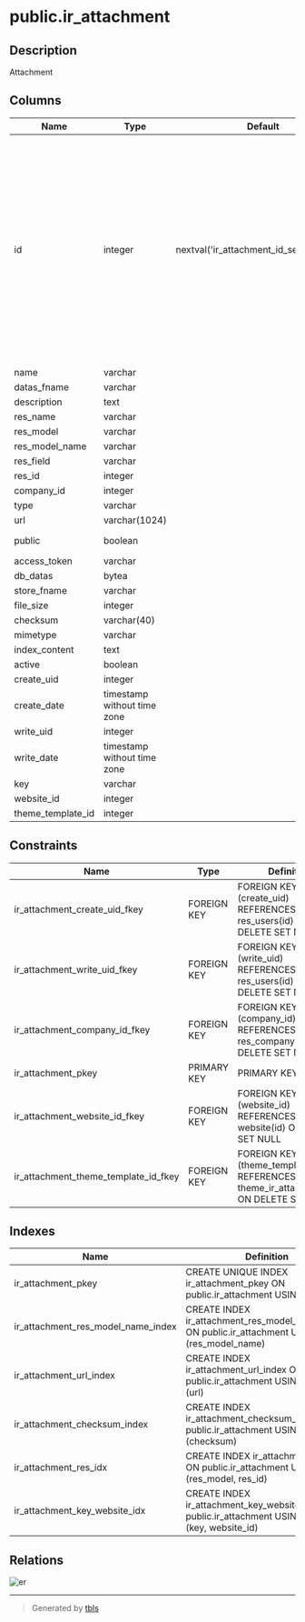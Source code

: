 # public.ir_attachment

## Description

Attachment

## Columns

| Name | Type | Default | Nullable | Children | Parents | Comment |
| ---- | ---- | ------- | -------- | -------- | ------- | ------- |
| id | integer | nextval('ir_attachment_id_seq'::regclass) | false | [public.res_partner](public.res_partner.md) [public.message_attachment_rel](public.message_attachment_rel.md) [public.mail_blacklist](public.mail_blacklist.md) [public.mail_channel](public.mail_channel.md) [public.email_template_attachment_rel](public.email_template_attachment_rel.md) [public.mail_compose_message_ir_attachments_rel](public.mail_compose_message_ir_attachments_rel.md) [public.calendar_event](public.calendar_event.md) [public.crm_team](public.crm_team.md) [public.snailmail_letter](public.snailmail_letter.md) [public.crm_lead](public.crm_lead.md) [public.account_analytic_account](public.account_analytic_account.md) [public.product_template](public.product_template.md) [public.product_product](public.product_product.md) [public.account_payment](public.account_payment.md) [public.account_invoice](public.account_invoice.md) [public.account_bank_statement](public.account_bank_statement.md) [public.account_invoice_import_wizard_ir_attachment_rel](public.account_invoice_import_wizard_ir_attachment_rel.md) [public.sale_order](public.sale_order.md) [public.project_project](public.project_project.md) [public.project_task](public.project_task.md) [public.stock_production_lot](public.stock_production_lot.md) [public.stock_picking](public.stock_picking.md) [public.purchase_order](public.purchase_order.md) [public.hr_job](public.hr_job.md) [public.hr_employee](public.hr_employee.md) [public.hr_department](public.hr_department.md) [public.hr_contract](public.hr_contract.md) [public.hr_expense](public.hr_expense.md) [public.hr_expense_sheet](public.hr_expense_sheet.md) [public.mrp_document](public.mrp_document.md) [public.mrp_bom](public.mrp_bom.md) [public.mrp_production](public.mrp_production.md) [public.mrp_unbuild](public.mrp_unbuild.md) [public.mrp_workorder](public.mrp_workorder.md) [public.blog_blog](public.blog_blog.md) [public.blog_post](public.blog_post.md) |  |  |
| name | varchar |  | false |  |  | Name |
| datas_fname | varchar |  | true |  |  | Filename |
| description | text |  | true |  |  | Description |
| res_name | varchar |  | true |  |  | Resource Name |
| res_model | varchar |  | true |  |  | Resource Model |
| res_model_name | varchar |  | true |  |  | Res Model Name |
| res_field | varchar |  | true |  |  | Resource Field |
| res_id | integer |  | true |  |  | Resource ID |
| company_id | integer |  | true |  | [public.res_company](public.res_company.md) | Company |
| type | varchar |  | false |  |  | Type |
| url | varchar(1024) |  | true |  |  | Url |
| public | boolean |  | true |  |  | Is public document |
| access_token | varchar |  | true |  |  | Access Token |
| db_datas | bytea |  | true |  |  | Database Data |
| store_fname | varchar |  | true |  |  | Stored Filename |
| file_size | integer |  | true |  |  | File Size |
| checksum | varchar(40) |  | true |  |  | Checksum/SHA1 |
| mimetype | varchar |  | true |  |  | Mime Type |
| index_content | text |  | true |  |  | Indexed Content |
| active | boolean |  | true |  |  | Active |
| create_uid | integer |  | true |  | [public.res_users](public.res_users.md) | Created by |
| create_date | timestamp without time zone |  | true |  |  | Created on |
| write_uid | integer |  | true |  | [public.res_users](public.res_users.md) | Last Updated by |
| write_date | timestamp without time zone |  | true |  |  | Last Updated on |
| key | varchar |  | true |  |  | Key |
| website_id | integer |  | true |  | [public.website](public.website.md) | Website |
| theme_template_id | integer |  | true |  | [public.theme_ir_attachment](public.theme_ir_attachment.md) | Theme Template |

## Constraints

| Name | Type | Definition |
| ---- | ---- | ---------- |
| ir_attachment_create_uid_fkey | FOREIGN KEY | FOREIGN KEY (create_uid) REFERENCES res_users(id) ON DELETE SET NULL |
| ir_attachment_write_uid_fkey | FOREIGN KEY | FOREIGN KEY (write_uid) REFERENCES res_users(id) ON DELETE SET NULL |
| ir_attachment_company_id_fkey | FOREIGN KEY | FOREIGN KEY (company_id) REFERENCES res_company(id) ON DELETE SET NULL |
| ir_attachment_pkey | PRIMARY KEY | PRIMARY KEY (id) |
| ir_attachment_website_id_fkey | FOREIGN KEY | FOREIGN KEY (website_id) REFERENCES website(id) ON DELETE SET NULL |
| ir_attachment_theme_template_id_fkey | FOREIGN KEY | FOREIGN KEY (theme_template_id) REFERENCES theme_ir_attachment(id) ON DELETE SET NULL |

## Indexes

| Name | Definition |
| ---- | ---------- |
| ir_attachment_pkey | CREATE UNIQUE INDEX ir_attachment_pkey ON public.ir_attachment USING btree (id) |
| ir_attachment_res_model_name_index | CREATE INDEX ir_attachment_res_model_name_index ON public.ir_attachment USING btree (res_model_name) |
| ir_attachment_url_index | CREATE INDEX ir_attachment_url_index ON public.ir_attachment USING btree (url) |
| ir_attachment_checksum_index | CREATE INDEX ir_attachment_checksum_index ON public.ir_attachment USING btree (checksum) |
| ir_attachment_res_idx | CREATE INDEX ir_attachment_res_idx ON public.ir_attachment USING btree (res_model, res_id) |
| ir_attachment_key_website_idx | CREATE INDEX ir_attachment_key_website_idx ON public.ir_attachment USING btree (key, website_id) |

## Relations

![er](public.ir_attachment.svg)

---

> Generated by [tbls](https://github.com/k1LoW/tbls)
